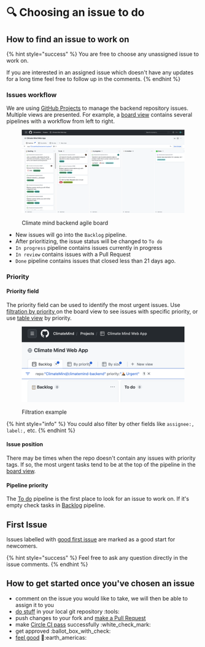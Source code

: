 # 🔍 Choosing an issue to do

## How to find an issue to work on

{% hint style="success" %}
You are free to choose any unassigned issue to work on.&#x20;

If you are interested in an assigned issue which doesn't have any updates for a long time feel free to follow up in the comments.
{% endhint %}

### Issues workflow

We are using [GitHub Projects](https://docs.github.com/en/issues/planning-and-tracking-with-projects) to manage the backend repository issues. Multiple views are presented. For example, a [board view](https://github.com/orgs/ClimateMind/projects/2/views/1?filterQuery=repo%3A%22ClimateMind%2Fclimatemind-backend%22) contains several pipelines with a workflow from left to right.

<figure><img src="../../.gitbook/assets/Screenshot 2022-10-18 at 23.42.09.png" alt=""><figcaption><p>Climate mind backend agile board</p></figcaption></figure>

* New issues will go into the `Backlog` pipeline.
* After prioritizing, the issue status will be changed to `To do`
* `In progress` pipeline contains issues currently in progress
* `In review` contains issues with a Pull Request
* `Done` pipeline contains issues that closed less than 21 days ago.

### Priority

#### Priority field

The priority field can be used to identify the most urgent issues. Use [filtration by priority ](https://github.com/orgs/ClimateMind/projects/2/views/1?filterQuery=repo%3A%22ClimateMind%2Fclimatemind-backend%22+priority%3A%22%F0%9F%8C%8B+Urgent%22)on the board view to see issues with specific priority, or use [table view](https://github.com/orgs/ClimateMind/projects/2/views/2?filterQuery=repo%3A%22ClimateMind%2Fclimatemind-backend%22) by priority.

<figure><img src="../../.gitbook/assets/Screenshot 2022-10-18 at 23.51.32.png" alt=""><figcaption><p>Filtration example</p></figcaption></figure>

{% hint style="info" %}
You could also filter by other fields like `assignee:, label:,` etc.
{% endhint %}

#### Issue position

There may be times when the repo doesn't contain any issues with priority tags. If so, the most urgent tasks tend to be at the top of the pipeline in the [board view](https://github.com/orgs/ClimateMind/projects/2/views/1?filterQuery=repo%3A%22ClimateMind%2Fclimatemind-backend%22).

#### Pipeline priority

The [To do](https://github.com/orgs/ClimateMind/projects/2/views/1?filterQuery=repo%3A%22ClimateMind%2Fclimatemind-backend%22+status%3A%22To+do%22) pipeline is the first place to look for an issue to work on. If it's empty check tasks in [Backlog](https://github.com/orgs/ClimateMind/projects/2/views/1?filterQuery=repo%3A%22ClimateMind%2Fclimatemind-backend%22+status%3A%22%F0%9F%93%8B+Backlog%22) pipeline.

## First Issue

Issues labelled with [good first issue](https://github.com/orgs/ClimateMind/projects/2/views/1?filterQuery=repo%3A%22ClimateMind%2Fclimatemind-backend%22+label%3A%22good+first+issue%22) are marked as a good start for newcomers.

{% hint style="success" %}
Feel free to ask any question directly in the issue comments.
{% endhint %}

## How to get started once you've chosen an issue

* comment on the issue you would like to take, we will then be able to assign it to you
* [do stuff](development/) in your local git repository :tools:
* push changes to your fork and [make a Pull Request](development/making-a-pr.md)
* make [Circle CI pass](development/ci-continuous-integration.md) successfully :white\_check\_mark:
* get approved :ballot\_box\_with\_check:&#x20;
* [feel good](https://i.giphy.com/media/BPJmthQ3YRwD6QqcVD/giphy.webp) :tada::earth\_americas:
